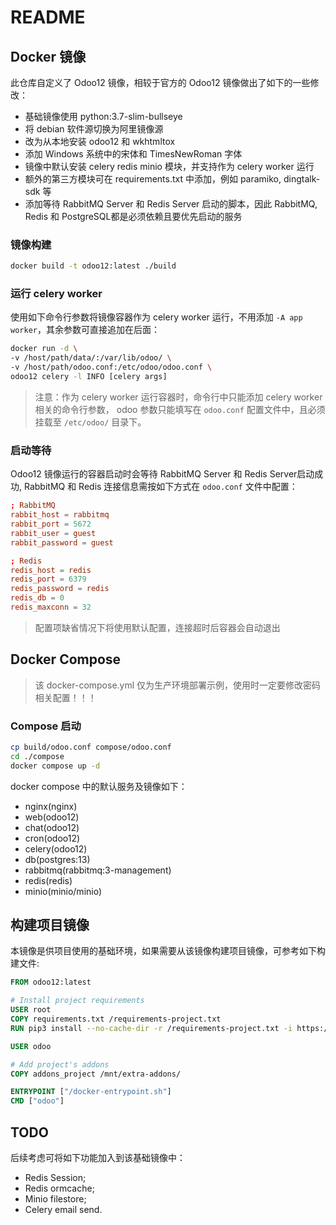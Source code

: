 # README

## Docker 镜像
此仓库自定义了 Odoo12 镜像，相较于官方的 Odoo12 镜像做出了如下的一些修改：

- 基础镜像使用 python:3.7-slim-bullseye
- 将 debian 软件源切换为阿里镜像源
- 改为从本地安装 odoo12 和 wkhtmltox
- 添加 Windows 系统中的宋体和 TimesNewRoman 字体
- 镜像中默认安装 celery redis minio 模块，并支持作为 celery worker 运行
- 额外的第三方模块可在 requirements.txt 中添加，例如 paramiko, dingtalk-sdk 等
- 添加等待 RabbitMQ Server 和 Redis Server 启动的脚本，因此 RabbitMQ, Redis 和 PostgreSQL都是必须依赖且要优先启动的服务

### 镜像构建
```sh
docker build -t odoo12:latest ./build
```

### 运行 celery worker
使用如下命令行参数将镜像容器作为 celery worker 运行，不用添加 `-A app worker`，其余参数可直接追加在后面：
```sh
docker run -d \
-v /host/path/data/:/var/lib/odoo/ \
-v /host/path/odoo.conf:/etc/odoo/odoo.conf \
odoo12 celery -l INFO [celery args]
```
> 注意：作为 celery worker 运行容器时，命令行中只能添加 celery worker 相关的命令行参数，
odoo 参数只能填写在 `odoo.conf` 配置文件中，且必须挂载至 `/etc/odoo/` 目录下。

### 启动等待
Odoo12 镜像运行的容器启动时会等待 RabbitMQ Server 和 Redis Server启动成功, RabbitMQ 和 Redis 连接信息需按如下方式在 `odoo.conf` 文件中配置：
```conf
; RabbitMQ
rabbit_host = rabbitmq
rabbit_port = 5672
rabbit_user = guest
rabbit_password = guest

; Redis
redis_host = redis
redis_port = 6379
redis_password = redis
redis_db = 0
redis_maxconn = 32
```

> 配置项缺省情况下将使用默认配置，连接超时后容器会自动退出

## Docker Compose
> 该 docker-compose.yml 仅为生产环境部署示例，使用时一定要修改密码相关配置！！！

### Compose 启动
```sh
cp build/odoo.conf compose/odoo.conf
cd ./compose
docker compose up -d
```

docker compose 中的默认服务及镜像如下：
- nginx(nginx)
- web(odoo12)
- chat(odoo12)
- cron(odoo12)
- celery(odoo12)
- db(postgres:13)
- rabbitmq(rabbitmq:3-management)
- redis(redis)
- minio(minio/minio)

## 构建项目镜像
本镜像是供项目使用的基础环境，如果需要从该镜像构建项目镜像，可参考如下构建文件:
```dockerfile
FROM odoo12:latest

# Install project requirements
USER root
COPY requirements.txt /requirements-project.txt
RUN pip3 install --no-cache-dir -r /requirements-project.txt -i https://pypi.tuna.tsinghua.edu.cn/simple

USER odoo

# Add project's addons
COPY addons_project /mnt/extra-addons/

ENTRYPOINT ["/docker-entrypoint.sh"]
CMD ["odoo"]
```

## TODO
后续考虑可将如下功能加入到该基础镜像中：
- Redis Session; 
- Redis ormcache;
- Minio filestore;
- Celery email send.
